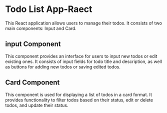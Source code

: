 # Todo List App-Raect
This React application allows users to manage their todos. It consists of two main components: Input and Card.
## input Component
This component provides an interface for users to input new todos or edit existing ones. It consists of input fields for todo title and description, as well as buttons for adding new todos or saving edited todos.
## Card Component 
This component is used for displaying a list of todos in a card format. It provides functionality to filter todos based on their status, edit or delete todos, and update their status.

